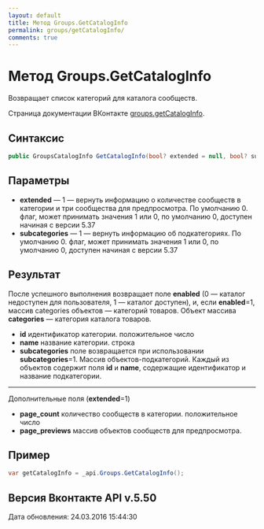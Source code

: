 ```yaml
---
layout: default
title: Метод Groups.GetCatalogInfo
permalink: groups/getCatalogInfo/
comments: true
---
```

# Метод Groups.GetCatalogInfo
Возвращает список категорий для каталога сообществ.

Страница документации ВКонтакте [groups.getCatalogInfo](https://vk.com/dev/groups.getCatalogInfo).

## Синтаксис
``` csharp
public GroupsCatalogInfo GetCatalogInfo(bool? extended = null, bool? subcategories = null)
```

## Параметры
+ **extended** — 1 — вернуть информацию о количестве сообществ в категории и три сообщества для предпросмотра. 
По умолчанию 0. флаг, может принимать значения 1 или 0, по умолчанию 0, доступен начиная с версии 5.37
+ **subcategories** — 1 — вернуть информацию об подкатегориях. 
По умолчанию 0. флаг, может принимать значения 1 или 0, по умолчанию 0, доступен начиная с версии 5.37

## Результат
После успешного выполнения возвращает поле **enabled** (0 — каталог недоступен для пользователя, 1 — каталог доступен), и, если **enabled**=1, массив categories объектов — категорий товаров. 
Объект массива **categories** — категория каталога товаров.  
- **id** идентификатор категории. 
 положительное число 
- **name** название категории. строка
- **subcategories** поле возвращается при использовании **subcategories**=1. Массив объектов-подкатегорий. 
Каждый из объектов содержит поля **id** и **name**, содержащие идентификатор и название подкатегории.  

--------------------------------------------
Дополнительные поля (**extended**=1)  
- **page_count** количество сообществ в категории. положительное число 
- **page_previews** массив объектов сообществ для предпросмотра.

## Пример
``` csharp
var getCatalogInfo = _api.Groups.GetCatalogInfo();
```

## Версия Вконтакте API v.5.50
Дата обновления: 24.03.2016 15:44:30
